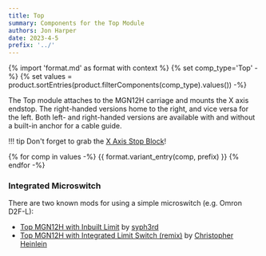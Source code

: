 ```yaml
---
title: Top
summary: Components for the Top Module
authors: Jon Harper
date: 2023-4-5
prefix: '../'
---
```


{% import 'format.md' as format with context %}
{% set comp_type='Top' -%}
{% set values = product.sortEntries(product.filterComponents(comp_type).values()) -%}

The Top module attaches to the MGN12H carriage and mounts the X axis endstop. The right-handed versions home to the right, and vice versa for the left. Both left- and right-handed versions are available with and without a built-in anchor for a cable guide.

!!! tip
    Don't forget to grab the [X Axis Stop Block](stop_block.md)!

{% for comp in values -%}
{{ format.variant_entry(comp, prefix) }}
{% endfor -%}

### Integrated Microswitch

There are two known mods for using a simple microswitch (e.g. Omron D2F-L):

- [Top MGN12H with Inbuilt Limit](https://www.printables.com/model/555302-zero-g-mercury-e34m1-top-mgn12h-with-inbuilt-limit) by [syph3rd](https://www.printables.com/@syph3rd_963296)
- [Top MGN12H with Integrated Limit Switch (remix)](https://www.printables.com/model/658976-zero-g-mercury-e34m1-top-mgn12h-with-integrated-li) by [Christopher Heinlein](https://www.printables.com/@ChristopherHe_488911)
